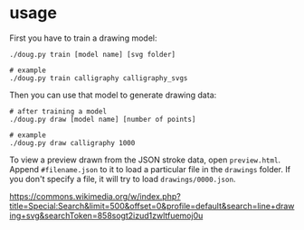 # usage

First you have to train a drawing model:

    ./doug.py train [model name] [svg folder]

    # example
    ./doug.py train calligraphy calligraphy_svgs

Then you can use that model to generate drawing data:

    # after training a model
    ./doug.py draw [model name] [number of points]

    # example
    ./doug.py draw calligraphy 1000

To view a preview drawn from the JSON stroke data, open `preview.html`. Append `#filename.json` to it to load a particular file in the `drawings` folder. If you don't specify a file, it will try to load `drawings/0000.json`.

<https://commons.wikimedia.org/w/index.php?title=Special:Search&limit=500&offset=0&profile=default&search=line+drawing+svg&searchToken=858sogt2izud1zwltfuemoj0u>